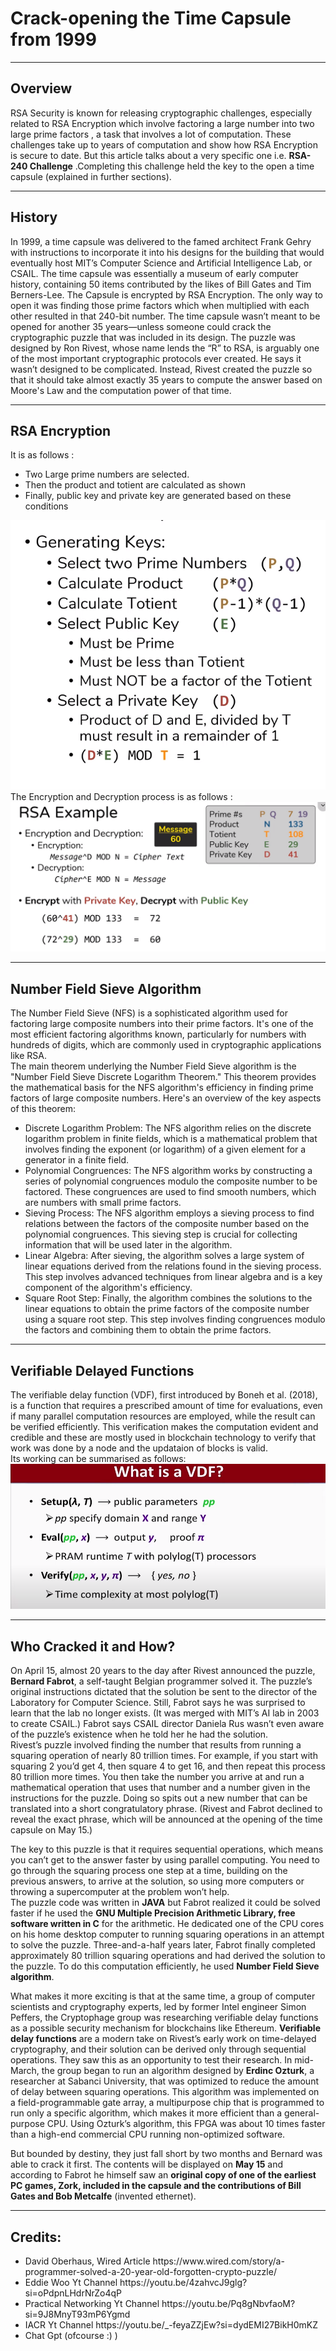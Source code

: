 
<body>
    <h1>Crack-opening the Time Capsule from 1999</h1>
    <hr>
    <h2>Overview</h2>
    <p>RSA Security is known for releasing cryptographic challenges, especially related to RSA Encryption which involve
        factoring a large number into two large prime factors
        , a task that involves a lot of computation.
        These challenges take up to years of computation and show how RSA Encryption is secure to date.
        But this article talks about a very specific one i.e. <strong>RSA-240 Challenge</strong>
        .Completing this challenge held the key to the open a time capsule (explained in further sections).</p>
    <hr>
    <h2>History</h2>
    <p>In 1999, a time capsule was delivered to the famed architect Frank Gehry with instructions to
        incorporate it into his designs for the building that would eventually
        host MIT’s Computer Science and Artificial Intelligence Lab, or CSAIL.
        The time capsule was essentially a museum of early computer history,
        containing 50 items contributed by the likes of Bill Gates and Tim Berners-Lee.
        The Capsule is encrypted by RSA Encryption. The only way to open it was finding those prime factors which when
        multiplied with each other resulted in that 240-bit number.
        The time capsule wasn’t meant to be opened for another 35 years—unless
        someone could crack the cryptographic puzzle that was included in its design. The puzzle was designed by Ron
        Rivest, whose name lends the “R” to RSA, is arguably one of the most important cryptographic protocols ever
        created. He says it wasn’t designed to be complicated. Instead, Rivest created the puzzle so that it should take
        almost exactly 35 years to compute the answer based on Moore's Law and the computation power of that time.
    </p>
    <hr>
    <h2>RSA Encryption</h2>
    <p>It is as follows :
    <ul>
        <li>Two Large prime numbers are selected.</li>
        <li>Then the product and totient are calculated as shown</li>
        <li>Finally, public key and private key are generated based on these conditions</li>
    </ul>
    <img src="Screenshot from 2024-03-14 11-30-22.png">
    The Encryption and Decryption process is as follows :
    <img src="Screenshot from 2024-03-14 13-00-26.png">
    </p>
    <hr>
    <h2>Number Field Sieve Algorithm</h2>
    <p>The Number Field Sieve (NFS) is a sophisticated algorithm used for factoring large composite numbers into their
        prime factors. It's one of the most efficient factoring algorithms known, particularly for numbers with hundreds
        of digits, which are commonly used in cryptographic applications like RSA.
<br>
        The main theorem underlying the Number Field Sieve algorithm is the "Number Field Sieve Discrete Logarithm
        Theorem." This theorem provides the mathematical basis for the NFS algorithm's efficiency in finding prime
        factors of large composite numbers. Here's an overview of the key aspects of this theorem:
    <ul>
        <li>Discrete Logarithm Problem: The NFS algorithm relies on the discrete logarithm problem in finite fields,
            which
            is a mathematical problem that involves finding the exponent (or logarithm) of a given element for a
            generator in a finite field.
        </li>
        <li>Polynomial Congruences: The NFS algorithm works by constructing a series of polynomial congruences modulo
            the
            composite number to be factored. These congruences are used to find smooth numbers, which are numbers with
            small
            prime factors.</li>
        <li>Sieving Process: The NFS algorithm employs a sieving process to find relations between the factors of the
            composite number based on the polynomial congruences. This sieving step is crucial for collecting
            information
            that will be used later in the algorithm.</li>
        <li>Linear Algebra: After sieving, the algorithm solves a large system of linear equations derived from the
            relations found in the sieving process. This step involves advanced techniques from linear algebra and is a
            key
            component of the algorithm's efficiency.</li>
        <li>Square Root Step: Finally, the algorithm combines the solutions to the linear equations to obtain the prime
            factors of the composite number using a square root step. This step involves finding congruences modulo the
            factors and combining them to obtain the prime factors.</li>
    </ul>
    </p>
    <hr>
    <h2>Verifiable Delayed Functions</h2>
    The verifiable delay function (VDF), first introduced by Boneh et al. (2018), is a function
    that requires a prescribed amount of time for evaluations, even if many parallel computation resources are employed,
    while the result can be verified efficiently.
    This verification makes the computation evident and credible and these are mostly used in blockchain technology to verify that work was done by a node and the updataion of blocks is valid.
    <br>Its working can be summarised as follows:
    <img src="Screenshot from 2024-03-14 18-53-57.png">
    <hr>
    <h2>Who Cracked it and How?</h2>
    <p>On April 15, almost 20 years to the day after Rivest announced the puzzle, <strong>Bernard Fabrot</strong>, a
        self-taught Belgian
        programmer solved it. The puzzle’s original instructions dictated that the solution be sent to the director of
        the Laboratory for Computer Science. Still, Fabrot says he was surprised to learn that the lab no longer exists.
        (It was merged with MIT’s AI lab in 2003 to create CSAIL.) Fabrot says CSAIL director Daniela Rus
        wasn’t even aware of the puzzle’s existence when he told her he had the solution.
        <br>
        Rivest’s puzzle involved finding the number that results from running a squaring operation of nearly 80
        trillion times. For example, if you start with squaring 2 you’d get 4, then square 4 to get 16, and then repeat
        this process 80 trillion more times. You then take the number you arrive at and run a mathematical operation
        that uses that number and a number given in the instructions for the puzzle. Doing so spits out a new number that
        can be translated into a short congratulatory phrase. (Rivest and Fabrot declined to reveal the exact phrase,
        which will be announced at the opening of the time capsule on May 15.)
        <br>
    </p>
    <p>The key to this puzzle is that it requires sequential operations, which means you can’t get to the answer faster
        by using parallel computing. You need to go through the squaring process one step at a time, building on the
        previous answers, to arrive at the solution, so using more computers or throwing a supercomputer at the problem
        won’t help. <br>The puzzle code was written in <strong>JAVA</strong> but Fabrot realized it could be solved
        faster if he
        used the <strong>GNU Multiple Precision Arithmetic Library, free software written in C</strong> for the
        arithmetic.
        He dedicated one of the CPU cores on his home desktop computer to running squaring operations in an
        attempt to solve the puzzle. Three-and-a-half years later, Fabrot finally completed
        approximately 80 trillion squaring operations and had derived the solution to the puzzle. To do this
        computation efficiently, he used <strong>Number Field Sieve algorithm</strong>.
        <br>
    <p>
        What makes it more exciting is that at the same time, a group of computer scientists and cryptography experts,
        led by former Intel engineer Simon Peffers, the Cryptophage group was researching verifiable delay functions as
        a possible security mechanism for blockchains like Ethereum. <strong> Verifiable delay functions</strong> are a
        modern take on
        Rivest’s early work on time-delayed cryptography, and their solution can be derived only through sequential
        operations. They saw this as an opportunity to test their research.
        In mid-March, the group began to run an algorithm designed by <strong>Erdinc Ozturk</strong>, a researcher at
        Sabanci University,
        that was optimized to reduce the amount of delay between squaring operations. This algorithm was implemented on
        a field-programmable gate array, a multipurpose chip that is programmed to run only a specific algorithm, which
        makes it more efficient than a general-purpose CPU. Using Ozturk’s algorithm, this FPGA was about 10 times
        faster than a high-end commercial CPU running non-optimized software.
    </p>
    <p>But bounded by destiny, they just fall short by two months and Bernard was able to crack it first.
        The contents will be displayed on <strong> May 15</strong> and according to Fabrot he himself saw an
        <strong>original copy of one of the earliest PC games, Zork, included in the capsule
            and the contributions of Bill Gates and Bob Metcalfe</strong> (invented ethernet).</p>
    </p>
  <hr>
  <footer>
    <h2>Credits:</h2> 
    <ul>
      <li>David Oberhaus, Wired Article https://www.wired.com/story/a-programmer-solved-a-20-year-old-forgotten-crypto-puzzle/</li>
      <li>Eddie Woo Yt Channel https://youtu.be/4zahvcJ9glg?si=oPdpnLHdrNrZo4qP</li>
      <li>Practical Networking Yt Channel https://youtu.be/Pq8gNbvfaoM?si=9J8MnyT93mP6Ygmd</li>
      <li>IACR Yt Channel https://youtu.be/_-feyaZZjEw?si=dydEMI27BikH0mKZ</li>
      <li>Chat Gpt (ofcourse :) )</li>
    </ul>
    
  </footer>
</body>

</html>

